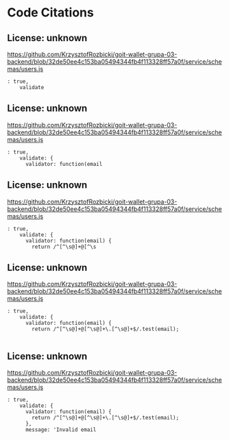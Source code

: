 # Code Citations

## License: unknown
https://github.com/KrzysztofRozbicki/goit-wallet-grupa-03-backend/blob/32de50ee4c153ba05494344fb4f113328ff57a0f/service/schemas/users.js

```
: true,
    validate
```


## License: unknown
https://github.com/KrzysztofRozbicki/goit-wallet-grupa-03-backend/blob/32de50ee4c153ba05494344fb4f113328ff57a0f/service/schemas/users.js

```
: true,
    validate: {
      validator: function(email
```


## License: unknown
https://github.com/KrzysztofRozbicki/goit-wallet-grupa-03-backend/blob/32de50ee4c153ba05494344fb4f113328ff57a0f/service/schemas/users.js

```
: true,
    validate: {
      validator: function(email) {
        return /^[^\s@]+@[^\s
```


## License: unknown
https://github.com/KrzysztofRozbicki/goit-wallet-grupa-03-backend/blob/32de50ee4c153ba05494344fb4f113328ff57a0f/service/schemas/users.js

```
: true,
    validate: {
      validator: function(email) {
        return /^[^\s@]+@[^\s@]+\.[^\s@]+$/.test(email);
      
```


## License: unknown
https://github.com/KrzysztofRozbicki/goit-wallet-grupa-03-backend/blob/32de50ee4c153ba05494344fb4f113328ff57a0f/service/schemas/users.js

```
: true,
    validate: {
      validator: function(email) {
        return /^[^\s@]+@[^\s@]+\.[^\s@]+$/.test(email);
      },
      message: 'Invalid email
```

